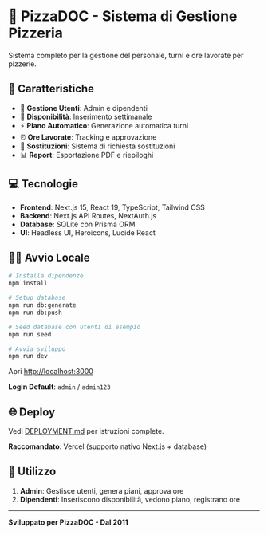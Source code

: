 # 🍕 PizzaDOC - Sistema di Gestione Pizzeria

Sistema completo per la gestione del personale, turni e ore lavorate per pizzerie.

## 🚀 Caratteristiche

- 👥 **Gestione Utenti**: Admin e dipendenti
- 📅 **Disponibilità**: Inserimento settimanale 
- ⚡ **Piano Automatico**: Generazione automatica turni
- ⏰ **Ore Lavorate**: Tracking e approvazione
- 🔄 **Sostituzioni**: Sistema di richiesta sostituzioni
- 📊 **Report**: Esportazione PDF e riepiloghi

## 💻 Tecnologie

- **Frontend**: Next.js 15, React 19, TypeScript, Tailwind CSS
- **Backend**: Next.js API Routes, NextAuth.js
- **Database**: SQLite con Prisma ORM
- **UI**: Headless UI, Heroicons, Lucide React

## 🏃‍♂️ Avvio Locale

```bash
# Installa dipendenze
npm install

# Setup database
npm run db:generate
npm run db:push

# Seed database con utenti di esempio
npm run seed

# Avvia sviluppo
npm run dev
```

Apri [http://localhost:3000](http://localhost:3000)

**Login Default**: `admin` / `admin123`

## 🌐 Deploy

Vedi [DEPLOYMENT.md](./DEPLOYMENT.md) per istruzioni complete.

**Raccomandato**: Vercel (supporto nativo Next.js + database)

## 📱 Utilizzo

1. **Admin**: Gestisce utenti, genera piani, approva ore
2. **Dipendenti**: Inseriscono disponibilità, vedono piano, registrano ore

---

**Sviluppato per PizzaDOC - Dal 2011**

